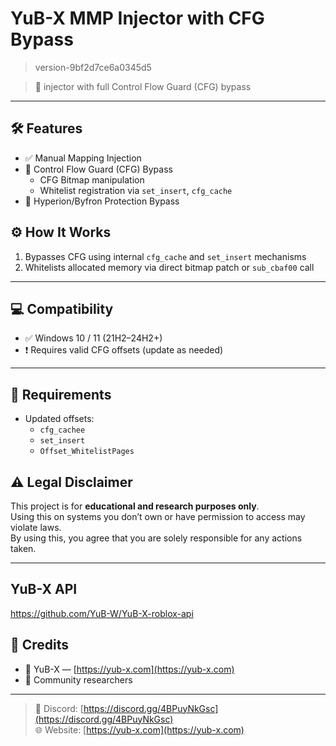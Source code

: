 # YuB-X MMP Injector with CFG Bypass

> version-9bf2d7ce6a0345d5

> 🚀 injector with full Control Flow Guard (CFG) bypass  
---

## 🛠 Features

- ✅ Manual Mapping Injection  
- 🔄 Control Flow Guard (CFG) Bypass  
  - CFG Bitmap manipulation  
  - Whitelist registration via `set_insert`, `cfg_cache`  
- 🔐 Hyperion/Byfron Protection Bypass  

## ⚙️ How It Works

1. Bypasses CFG using internal `cfg_cache` and `set_insert` mechanisms  
2. Whitelists allocated memory via direct bitmap patch or `sub_cbaf00` call  
---

## 💻 Compatibility

- ✅ Windows 10 / 11 (21H2–24H2+)  
- ❗ Requires valid CFG offsets (update as needed)  

---

## 🧬 Requirements

- Updated offsets:  
  - `cfg_cachee`  
  - `set_insert`  
  - `Offset_WhitelistPages`  

## ⚠️ Legal Disclaimer

This project is for **educational and research purposes only**.  
Using this on systems you don’t own or have permission to access may violate laws.  
By using this, you agree that you are solely responsible for any actions taken.

---

## YuB-X API
https://github.com/YuB-W/YuB-X-roblox-api


## 💬 Credits

- 🧠 YuB-X — [https://yub-x.com](https://yub-x.com)  
- 👥 Community researchers  
---

> 🧷 Discord: [https://discord.gg/4BPuyNkGsc](https://discord.gg/4BPuyNkGsc)  
> 🌐 Website: [https://yub-x.com](https://yub-x.com)
